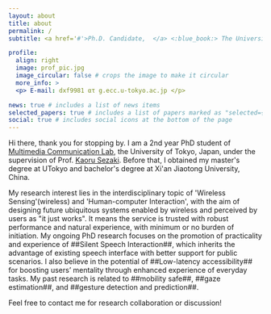 ```yaml
---
layout: about
title: about
permalink: /
subtitle: <a href='#'>Ph.D. Candidate,  </a> <:blue_book:> The University of Tokyo <:earth_asia:> Tokyo, Japan

profile:
  align: right
  image: prof_pic.jpg
  image_circular: false # crops the image to make it circular
  more_info: > 
  <p> E-mail: dxf9981 ατ g.ecc.u-tokyo.ac.jp </p>

news: true # includes a list of news items
selected_papers: true # includes a list of papers marked as "selected={true}"
social: true # includes social icons at the bottom of the page
---
```

Hi there, thank you for stopping by. I am a 2nd year PhD student of [Multimedia Communication Lab](https://www.mcl.iis.u-tokyo.ac.jp/en/), the University of Tokyo, Japan, under the supervision of Prof. [Kaoru Sezaki](https://www.mcl.iis.u-tokyo.ac.jp/en/kaoru-sezaki-ph-d/). Before that, I obtained my master's degree at UTokyo and bachelor's degree at Xi'an Jiaotong University, China. 

My research interest lies in the interdisciplinary topic of 'Wireless Sensing'(wireless) and 'Human-computer Interaction', with the aim of designing future ubiquitous systems enabled by wireless and perceived by users as "it just works". It means the service is trusted with robust performance and natural experience, with minimum or no burden of initiation. My ongoing PhD research focuses on the promotion of practicality and experience of ##Silent Speech Interaction##, which inherits the advantage of existing speech interface with better support for public scenarios. I also believe in the potential of ##Low-latency accessibility## for boosting users’ mentality through enhanced experience of everyday tasks. My past research is related to ##mobility safe##, ##gaze estimation##, and ##gesture detection and prediction##.

Feel free to contact me for research collaboration or discussion!

